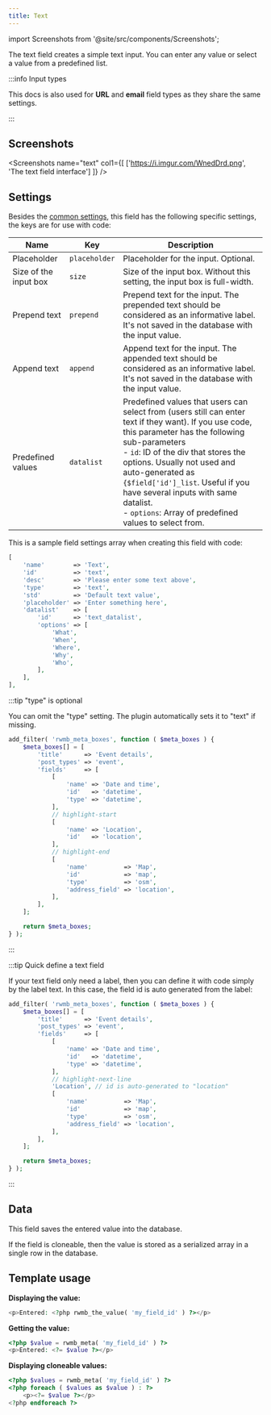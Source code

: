 ```yaml
---
title: Text
---
```


import Screenshots from '@site/src/components/Screenshots';

The text field creates a simple text input. You can enter any value or select a value from a predefined list.

:::info Input types

This docs is also used for **URL** and **email** field types as they share the same settings.

:::

## Screenshots

<Screenshots name="text" col1={[
    ['https://i.imgur.com/WnedDrd.png', 'The text field interface']
]} />

## Settings

Besides the [common settings](/field-settings/), this field has the following specific settings, the keys are for use with code:

Name | Key | Description
--- | --- | ---
Placeholder | `placeholder` | Placeholder for the input. Optional.
Size of the input box | `size` | Size of the input box. Without this setting, the input box is full-width.
Prepend text | `prepend`|Prepend text for the input. The prepended text should be considered as an informative label. It's not saved in the database with the input value.
Append text | `append`|Append text for the input. The appended text should be considered as an informative label. It's not saved in the database with the input value.
Predefined values | `datalist` | Predefined values that users can select from (users still can enter text if they want). If you use code, this parameter has the following sub-parameters<br />- `id`: ID of the div that stores the options. Usually not used and auto-generated as `{$field['id']_list`. Useful if you have several inputs with same datalist.<br />- `options`: Array of predefined values to select from.

This is a sample field settings array when creating this field with code:

```php
[
    'name'        => 'Text',
    'id'          => 'text',
    'desc'        => 'Please enter some text above',
    'type'        => 'text',
    'std'         => 'Default text value',
    'placeholder' => 'Enter something here',
    'datalist'    => [
        'id'      => 'text_datalist',
        'options' => [
            'What',
            'When',
            'Where',
            'Why',
            'Who',
        ],
    ],
],
```

:::tip "type" is optional

You can omit the "type" setting. The plugin automatically sets it to "text" if missing.

```php
add_filter( 'rwmb_meta_boxes', function ( $meta_boxes ) {
    $meta_boxes[] = [
        'title'      => 'Event details',
        'post_types' => 'event',
        'fields'     => [
            [
                'name' => 'Date and time',
                'id'   => 'datetime',
                'type' => 'datetime',
            ],
            // highlight-start
            [
                'name' => 'Location',
                'id'   => 'location',
            ],
            // highlight-end
            [
                'name'          => 'Map',
                'id'            => 'map',
                'type'          => 'osm',
                'address_field' => 'location',
            ],
        ],
    ];

    return $meta_boxes;
} );
```

:::

:::tip Quick define a text field

If your text field only need a label, then you can define it with code simply by the label text. In this case, the field id is auto generated from the label:

```php
add_filter( 'rwmb_meta_boxes', function ( $meta_boxes ) {
    $meta_boxes[] = [
        'title'      => 'Event details',
        'post_types' => 'event',
        'fields'     => [
            [
                'name' => 'Date and time',
                'id'   => 'datetime',
                'type' => 'datetime',
            ],
            // highlight-next-line
            'Location', // id is auto-generated to "location"
            [
                'name'          => 'Map',
                'id'            => 'map',
                'type'          => 'osm',
                'address_field' => 'location',
            ],
        ],
    ];

    return $meta_boxes;
} );
```

:::

## Data

This field saves the entered value into the database.

If the field is cloneable, then the value is stored as a serialized array in a single row in the database.

## Template usage

**Displaying the value:**

```php
<p>Entered: <?php rwmb_the_value( 'my_field_id' ) ?></p>
```

**Getting the value:**

```php
<?php $value = rwmb_meta( 'my_field_id' ) ?>
<p>Entered: <?= $value ?></p>
```

**Displaying cloneable values:**

```php
<?php $values = rwmb_meta( 'my_field_id' ) ?>
<?php foreach ( $values as $value ) : ?>
    <p><?= $value ?></p>
<?php endforeach ?>
```
